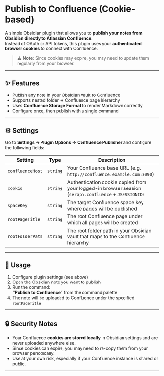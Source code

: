 # Publish to Confluence (Cookie-based)

A simple Obsidian plugin that allows you to **publish your notes from Obsidian directly to Atlassian Confluence**.  
Instead of OAuth or API tokens, this plugin uses your **authenticated browser cookies** to connect with Confluence.  

> ⚠️ **Note**: Since cookies may expire, you may need to update them regularly from your browser.  

---

## ✨ Features

- Publish any note in your Obsidian vault to Confluence
- Supports nested folder → Confluence page hierarchy  
- Uses **Confluence Storage Format** to render Markdown correctly
- Configure once, then publish with a single command

---

## ⚙️ Settings

Go to **Settings → Plugin Options → Confluence Publisher** and configure the following fields:

| Setting | Type | Description |
|---------|------|-------------|
| `confluenceHost` | `string` | Your Confluence base URL (e.g. `http://confluence.example.com:8090`) |
| `cookie` | `string` | Authentication cookie copied from your logged-in browser session (`seraph.confluence` + `JSESSIONID`) |
| `spaceKey` | `string` | The target Confluence space key where pages will be published |
| `rootPageTitle` | `string` | The root Confluence page under which all pages will be created |
| `rootFolderPath` | `string` | The root folder path in your Obsidian vault that maps to the Confluence hierarchy |

---

## 🚀 Usage

1. Configure plugin settings (see above)  
2. Open the Obsidian note you want to publish  
3. Run the command:  
   **“Publish to Confluence”** from the command palette  
4. The note will be uploaded to Confluence under the specified `rootPageTitle`

---

## 🔒 Security Notes

- Your Confluence **cookies are stored locally** in Obsidian settings and are never uploaded anywhere else.  
- Since cookies can expire, you may need to re-copy them from your browser periodically.  
- Use at your own risk, especially if your Confluence instance is shared or public.

---
